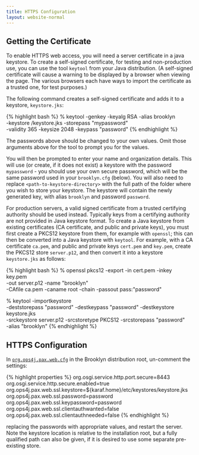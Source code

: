```yaml
---
title: HTTPS Configuration
layout: website-normal
---
```


## Getting the Certificate
To enable HTTPS web access, you will need a server certificate in a java keystore. To create a self-signed certificate,
for testing and non-production use, you can use the tool `keytool` from your Java distribution. (A self-signed 
certificate will cause a warning to be displayed by a browser when viewing the page. The various browsers each have 
ways to import the certificate as a trusted one, for test purposes.)

The following command creates a self-signed certificate and adds it to a keystore, `keystore.jks`:

{% highlight bash %}
% keytool -genkey -keyalg RSA -alias brooklyn \
          -keystore <path-to-keystore-directory>/keystore.jks -storepass "mypassword" \
          -validity 365 -keysize 2048 -keypass "password"
{% endhighlight %}

The passwords above should be changed to your own values.  Omit those arguments above for the tool to prompt you for the values.

You will then be prompted to enter your name and organization details. This will use (or create, if it does not exist)
a keystore with the password `mypassword` - you should use your own secure password, which will be the same password
used in your `brooklyn.cfg` (below). You will also need to replace `<path-to-keystore-directory>` with the full 
path of the folder where you wish to store your keystore. The keystore will contain the newly generated key, 
with alias `brooklyn` and password `password`.

For production servers, a valid signed certificate from a trusted certifying authority should be used instead.
Typically keys from a certifying authority are not provided in Java keystore format.  To create a Java keystore from 
existing certificates (CA certificate, and public and private keys), you must first create a PKCS12 keystore from them,
for example with `openssl`; this can then be converted into a Java keystore with `keytool`. For example, with 
a CA certificate `ca.pem`, and public and private keys `cert.pem` and `key.pem`, create the PKCS12 store `server.p12`,
and then convert it into a keystore `keystore.jks` as follows:
 
{% highlight bash %}
% openssl pkcs12 -export -in cert.pem -inkey key.pem \
               -out server.p12 -name "brooklyn" \
               -CAfile ca.pem -caname root -chain -passout pass:"password"

% keytool -importkeystore \
        -deststorepass "password" -destkeypass "password" -destkeystore keystore.jks \
        -srckeystore server.p12 -srcstoretype PKCS12 -srcstorepass "password" \
        -alias "brooklyn"
{% endhighlight %}


## HTTPS Configuration

In [`org.ops4j.pax.web.cfg`](../paths.html) in the Brooklyn distribution root, un-comment the settings:

{% highlight properties %}
org.osgi.service.http.port.secure=8443
org.osgi.service.http.secure.enabled=true
org.ops4j.pax.web.ssl.keystore=${karaf.home}/etc/keystores/keystore.jks
org.ops4j.pax.web.ssl.password=password
org.ops4j.pax.web.ssl.keypassword=password
org.ops4j.pax.web.ssl.clientauthwanted=false
org.ops4j.pax.web.ssl.clientauthneeded=false
{% endhighlight %}

replacing the passwords with appropriate values, and restart the server. Note the keystore location is relative to 
the installation root, but a fully qualified path can also be given, if it is desired to use some separate pre-existing
store.
